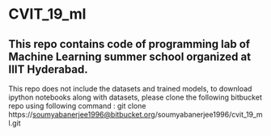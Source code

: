 # CVIT_19_ml


## This repo contains code of programming lab of Machine Learning summer school organized at IIIT Hyderabad.

This repo does not include the datasets and trained models, to download ipython notebooks along with datasets, please clone the following bitbucket repo using following command : git clone https://soumyabanerjee1996@bitbucket.org/soumyabanerjee1996/cvit_19_ml.git  
